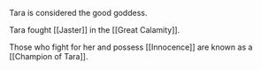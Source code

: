 Tara is considered the good goddess.

Tara fought [[Jaster]] in the [[Great Calamity]]. 

Those who fight for her and possess [[Innocence]] are known as a [[Champion of Tara]]. 